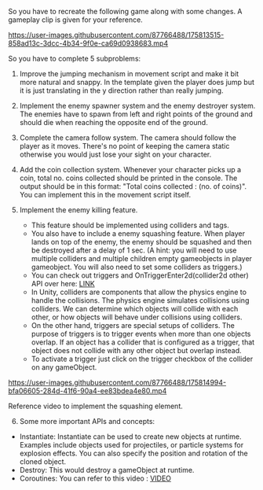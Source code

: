 So you have to recreate the following game along with some changes. A gameplay clip is given for your reference.

https://user-images.githubusercontent.com/87766488/175813515-858ad13c-3dcc-4b34-9f0e-ca69d0938683.mp4

So you have to complete 5 subproblems:
1. Improve the jumping mechanism in movement script and make it bit more natural and snappy. In the template given the player does jump but it is just translating in the y direction rather than really jumping. 
2. Implement the enemy spawner system and the enemy destroyer system. The enemies have to spawn from left and right points of the ground and should die when reaching the opposite end of the ground.
3. Complete the camera follow system. The camera should follow the player as it moves. There's no point of keeping the camera static otherwise you would just lose your sight on your character.
4. Add the coin collection system. Whenever your character picks up a coin, total no. coins collected should be printed in the console. The output should be in this format: "Total coins collected : (no. of coins)". You can implement this in the movement script itself.
5. Implement the enemy killing feature. 

    - This feature should be implemented using colliders and tags.
    - You also have to include a enemy squashing feature. When player lands on top of the enemy, the enemy should be squashed and then be destroyed after a delay of 1 sec. (A hint: you will need to use multiple colliders and multiple children empty gameobjects in player gameobject. You will also need to set some colliders as triggers.)
    - You can check out triggers and OnTriggerEnter2d(collider2d other) API over here: [LINK](https://docs.unity3d.com/ScriptReference/MonoBehaviour.OnTriggerEnter2D.html)
    - In Unity, colliders are components that allow the physics engine to handle the collisions. The physics engine simulates collisions using colliders. We can determine which objects will collide with each other, or how objects will behave under collisions using colliders.
    - On the other hand, triggers are special setups of colliders. The purpose of triggers is to trigger events when more than one objects overlap. If an object has a collider that is configured as a trigger, that object does not collide with any other object but overlap instead.
    - To activate a trigger just click on the trigger checkbox of the collider on any gameObject. 


https://user-images.githubusercontent.com/87766488/175814994-bfa06605-284d-41f6-90a4-ee83bdea4e80.mp4

Reference video to implement the squashing element. 

6. Some more important APIs and concepts:
  - Instantiate: Instantiate can be used to create new objects at runtime. Examples include objects used for projectiles, or particle systems for explosion effects. You can also specify the position and rotation of the cloned object.
  - Destroy: This would destroy a gameObject at runtime.
  - Coroutines: You can refer to this video : [VIDEO](https://www.youtube.com/watch?v=ZnQtgER3CLQ)

